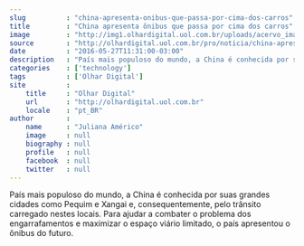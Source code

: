 ```yaml
---
slug          : "china-apresenta-onibus-que-passa-por-cima-dos-carros"
title         : "China apresenta ônibus que passa por cima dos carros"
image         : "http://img1.olhardigital.uol.com.br/uploads/acervo_imagens/2016/05/20160527112429_660_420.jpg"
source        : "http://olhardigital.uol.com.br/pro/noticia/china-apresenta-onibus-que-passa-por-cima-dos-carros/58745"
date          : "2016-05-27T11:31:00-03:00"
description   : "País mais populoso do mundo, a China é conhecida por suas grandes cidades como Pequim e Xangai e, consequentemente, pelo trânsito carregado nestes locais. Para ajudar a combater o problema dos engarrafamentos e maximizar o espaço viário limitado, o país apresentou o ônibus do futuro."
categories    : ['technology']
tags          : ['Olhar Digital']
site          :
    title     : "Olhar Digital"
    url       : "http://olhardigital.uol.com.br"
    locale    : "pt_BR"
author        :
    name      : "Juliana Américo"
    image     : null
    biography : null
    profile   : null
    facebook  : null
    twitter   : null
---
```


País mais populoso do mundo, a China é conhecida por suas grandes cidades como Pequim e Xangai e, consequentemente, pelo trânsito carregado nestes locais. Para ajudar a combater o problema dos engarrafamentos e maximizar o espaço viário limitado, o país apresentou o ônibus do futuro.
